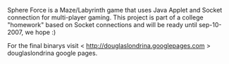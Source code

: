 Sphere Force is a Maze/Labyrinth game that uses Java Applet and Socket connection for multi-player gaming.
This project is part of a college "homework" based on Socket connections and will be ready until sep-10-2007, we hope :)

For the final binarys visit < http://douglaslondrina.googlepages.com > douglaslondrina google pages.